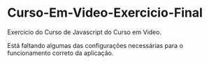 # Curso-Em-Video-Exercicio-Final
Exercicio do Curso de Javascript do Curso em Video.

Está faltando algumas das configurações necessárias para o funcionamento correto da aplicação.